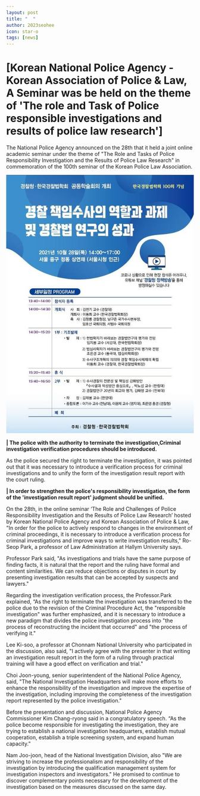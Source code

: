 ```yaml
---
layout: post
title: "  "
author: 2023seohee
icon: star-o
tags: [news]
---
```

 
# [Korean National Police Agency - Korean Association of Police & Law,  A Seminar was be held on the theme of 'The role and Task of Police responsible  investigations and results of police law research']

The National Police Agency announced on the 28th that it held a joint online academic seminar under the theme of "The Role and Tasks of Police Responsibility Investigation and the Results of Police Law Research" in commemoration of the 100th seminar of the Korean Police Law Association.

![dateset1](/img/news/%EA%B2%BD%EC%B0%B0%EB%B0%95%EB%9E%8C%ED%9A%8C.jpg)


**| The police with the authority to terminate the investigation,Criminal investigation verification procedures should be introduced.**


As the police secured the right to terminate the investigation, it was pointed out that it was necessary to introduce a verification process for criminal investigations and to unify the form of the investigation result report with the court ruling.


**| In order to strengthen the police's responsibility investigation, the form of the 'investigation result report' judgment should be unified.**


On the 28th, in the online seminar ‘The Role and Challenges of Police Responsibility Investigation and the Results of Police Law Research’ hosted by Korean National Police Agency and Korean Association of Police & Law, "In order for the police to actively respond to changes in the environment of criminal proceedings, it is necessary to introduce a verification process for criminal investigations and improve ways to write investigation results," Ro-Seop Park, a professor of Law Administration at Hallym University says.


Professor Park said, "As investigations and trials have the same purpose of finding facts, it is natural that the report and the ruling have formal and content similarities. We can reduce objections or disputes in court by presenting investigation results that can be accepted by suspects and lawyers."


Regarding the investigation verification process, the Professor.Park explained, “As the right to terminate the investigation was transferred to the police due to the revision of the Criminal Procedure Act, the "responsible investigation" was further emphasized, and it is necessary to introduce a new paradigm that divides the police investigation process into "the process of reconstructing the incident that occurred" and "the process of verifying it."


Lee Ki-soo, a professor at Chonnam National University who participated in the discussion, also said, "I actively agree with the presenter in that writing an investigation result report in the form of a ruling through practical training will have a good effect on verification and trial."


Choi Joon-young, senior superintendent of the National Police Agency, said, "The National Investigation Headquarters will make more efforts to enhance the responsibility of the investigation and improve the expertise of the investigation, including improving the completeness of the investigation report represented by the police investigation."


Before the presentation and discussion, National Police Agency Commissioner Kim Chang-ryong said in a congratulatory speech. “As the police become responsible for investigating the investigation, they are trying to establish a national investigation headquarters, establish mutual cooperation, establish a triple screening system, and expand human capacity.”


Nam Joo-joon, head of the National Investigation Division, also 
"We are striving to increase the professionalism and responsibility of the investigation by introducing the qualification management system for investigation inspectors and investigators."
He promised to continue to discover complementary points necessary for the development of the investigation based on the measures discussed on the same day.
